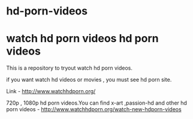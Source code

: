 hd-porn-videos
==============

watch hd porn videos
hd porn videos
=================

This is a repository to tryout watch hd porn videos.

if you want watch hd videos or movies , you must see hd porn site.

Link - http://www.watchhdporn.org/

720p , 1080p hd porn videos.You can find x-art ,passion-hd and other hd porn videos - http://www.watchhdporn.org/watch-new-hdporn-videos
